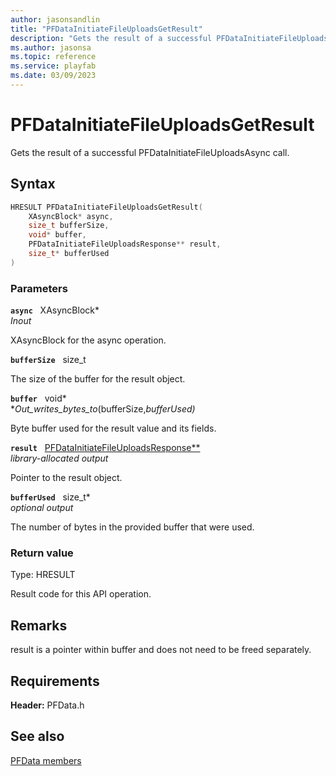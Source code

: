 ```yaml
---
author: jasonsandlin
title: "PFDataInitiateFileUploadsGetResult"
description: "Gets the result of a successful PFDataInitiateFileUploadsAsync call."
ms.author: jasonsa
ms.topic: reference
ms.service: playfab
ms.date: 03/09/2023
---
```


# PFDataInitiateFileUploadsGetResult  

Gets the result of a successful PFDataInitiateFileUploadsAsync call.  

## Syntax  
  
```cpp
HRESULT PFDataInitiateFileUploadsGetResult(  
    XAsyncBlock* async,  
    size_t bufferSize,  
    void* buffer,  
    PFDataInitiateFileUploadsResponse** result,  
    size_t* bufferUsed  
)  
```  
  
### Parameters  
  
**`async`** &nbsp; XAsyncBlock*  
*_Inout_*  
  
XAsyncBlock for the async operation.  
  
**`bufferSize`** &nbsp; size_t  
  
The size of the buffer for the result object.  
  
**`buffer`** &nbsp; void*  
*_Out_writes_bytes_to_(bufferSize,*bufferUsed)*  
  
Byte buffer used for the result value and its fields.  
  
**`result`** &nbsp; [PFDataInitiateFileUploadsResponse**](../../pfdatatypes/structs/pfdatainitiatefileuploadsresponse.md)  
*library-allocated output*  
  
Pointer to the result object.  
  
**`bufferUsed`** &nbsp; size_t*  
*optional output*  
  
The number of bytes in the provided buffer that were used.  
  
  
### Return value
Type: HRESULT
  
Result code for this API operation.
  
## Remarks  
  
result is a pointer within buffer and does not need to be freed separately.
  
## Requirements  
  
**Header:** PFData.h
  
## See also  
[PFData members](../pfdata_members.md)  

  
  

